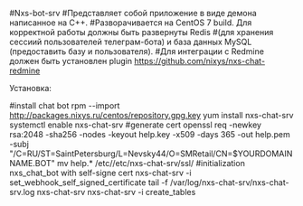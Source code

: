 #Nxs-bot-srv
#Представляет собой приложение в виде демона написанное на C++. 
#Разворачивается на CentOS 7 build. Для корректной работы должны быть развернуты Redis
#(для хранения сессиий пользователей телеграм-бота) и база данных MySQL (предоставить базу и пользователя). 
#Для интеграции с Redmine должен быть установлен plugin https://github.com/nixys/nxs-chat-redmine


Установка:

#install chat bot
rpm --import http://packages.nixys.ru/centos/repository.gpg.key
yum install nxs-chat-srv
systemctl enable nxs-chat-srv
#generate cert
openssl req -newkey rsa:2048 -sha256 -nodes -keyout help.key -x509 -days 365 -out help.pem -subj "/C=RU/ST=SaintPetersburg/L=Nevsky44/O=SMRetail/CN=$YOURDOMAINNAME.BOT"
mv help.* /etc//etc/nxs-chat-srv/ssl/
#initialization nxs_chat_bot with self-signe cert
nxs-chat-srv -i set_webhook_self_signed_certificate
tail -f /var/log/nxs-chat-srv/nxs-chat-srv.log
nxs-chat-srv
nxs-chat-srv -i create_tables
